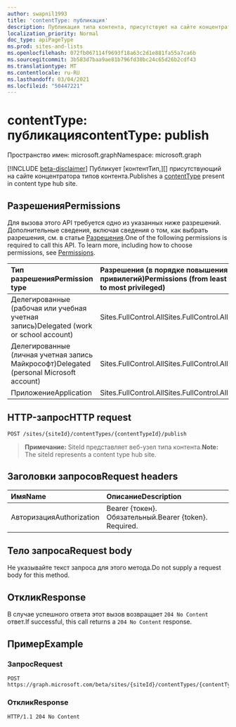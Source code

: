 ```yaml
---
author: swapnil1993
title: 'contentType: публикация'
description: Публикация типа контента, присутствуют на сайте концентратора типов контента.
localization_priority: Normal
doc_type: apiPageType
ms.prod: sites-and-lists
ms.openlocfilehash: 072fb067114f9693f18a63c2d1e881fa55a7ca6b
ms.sourcegitcommit: 3b583d7baa9ae81b796fd30bc24c65d26b2cdf43
ms.translationtype: MT
ms.contentlocale: ru-RU
ms.lasthandoff: 03/04/2021
ms.locfileid: "50447221"
---
```

# <a name="contenttype-publish"></a><span data-ttu-id="33b6f-103">contentType: публикация</span><span class="sxs-lookup"><span data-stu-id="33b6f-103">contentType: publish</span></span>
<span data-ttu-id="33b6f-104">Пространство имен: microsoft.graph</span><span class="sxs-lookup"><span data-stu-id="33b6f-104">Namespace: microsoft.graph</span></span>

[!INCLUDE [beta-disclaimer](../../includes/beta-disclaimer.md)]
<span data-ttu-id="33b6f-105">Публикует [контентТип,][] присутствующий на сайте концентратора типов контента.</span><span class="sxs-lookup"><span data-stu-id="33b6f-105">Publishes a [contentType][] present in content type hub site.</span></span>

## <a name="permissions"></a><span data-ttu-id="33b6f-106">Разрешения</span><span class="sxs-lookup"><span data-stu-id="33b6f-106">Permissions</span></span>

<span data-ttu-id="33b6f-p101">Для вызова этого API требуется одно из указанных ниже разрешений. Дополнительные сведения, включая сведения о том, как выбрать разрешения, см. в статье [Разрешения](/graph/permissions_reference.md).</span><span class="sxs-lookup"><span data-stu-id="33b6f-p101">One of the following permissions is required to call this API. To learn more, including how to choose permissions, see [Permissions](/graph/permissions_reference.md).</span></span>

|<span data-ttu-id="33b6f-109">Тип разрешения</span><span class="sxs-lookup"><span data-stu-id="33b6f-109">Permission type</span></span>      | <span data-ttu-id="33b6f-110">Разрешения (в порядке повышения привилегий)</span><span class="sxs-lookup"><span data-stu-id="33b6f-110">Permissions (from least to most privileged)</span></span>              |
|:--------------------|:---------------------------------------------------------|
|<span data-ttu-id="33b6f-111">Делегированные (рабочая или учебная учетная запись)</span><span class="sxs-lookup"><span data-stu-id="33b6f-111">Delegated (work or school account)</span></span> | <span data-ttu-id="33b6f-112">Sites.FullControl.All</span><span class="sxs-lookup"><span data-stu-id="33b6f-112">Sites.FullControl.All</span></span>    |
|<span data-ttu-id="33b6f-113">Делегированные (личная учетная запись Майкрософт)</span><span class="sxs-lookup"><span data-stu-id="33b6f-113">Delegated (personal Microsoft account)</span></span> | <span data-ttu-id="33b6f-114">Sites.FullControl.All</span><span class="sxs-lookup"><span data-stu-id="33b6f-114">Sites.FullControl.All</span></span>    |
|<span data-ttu-id="33b6f-115">Приложение</span><span class="sxs-lookup"><span data-stu-id="33b6f-115">Application</span></span> | <span data-ttu-id="33b6f-116">Sites.FullControl.All</span><span class="sxs-lookup"><span data-stu-id="33b6f-116">Sites.FullControl.All</span></span> |

## <a name="http-request"></a><span data-ttu-id="33b6f-117">HTTP-запрос</span><span class="sxs-lookup"><span data-stu-id="33b6f-117">HTTP request</span></span>

<!-- {
  "blockType": "ignored"
}
-->
```http
POST /sites/{siteId}/contentTypes/{contentTypeId}/publish
```

><span data-ttu-id="33b6f-118">**Примечание:** SiteId представляет веб-узел типа контента.</span><span class="sxs-lookup"><span data-stu-id="33b6f-118">**Note:** The siteId represents a content type hub site.</span></span>

## <a name="request-headers"></a><span data-ttu-id="33b6f-119">Заголовки запросов</span><span class="sxs-lookup"><span data-stu-id="33b6f-119">Request headers</span></span>
|<span data-ttu-id="33b6f-120">Имя</span><span class="sxs-lookup"><span data-stu-id="33b6f-120">Name</span></span>|<span data-ttu-id="33b6f-121">Описание</span><span class="sxs-lookup"><span data-stu-id="33b6f-121">Description</span></span>|
|:---|:---|
|<span data-ttu-id="33b6f-122">Авторизация</span><span class="sxs-lookup"><span data-stu-id="33b6f-122">Authorization</span></span>|<span data-ttu-id="33b6f-p102">Bearer {токен}. Обязательный.</span><span class="sxs-lookup"><span data-stu-id="33b6f-p102">Bearer {token}. Required.</span></span>|

## <a name="request-body"></a><span data-ttu-id="33b6f-125">Тело запроса</span><span class="sxs-lookup"><span data-stu-id="33b6f-125">Request body</span></span>
<span data-ttu-id="33b6f-126">Не указывайте текст запроса для этого метода.</span><span class="sxs-lookup"><span data-stu-id="33b6f-126">Do not supply a request body for this method.</span></span>

## <a name="response"></a><span data-ttu-id="33b6f-127">Отклик</span><span class="sxs-lookup"><span data-stu-id="33b6f-127">Response</span></span>
<span data-ttu-id="33b6f-128">В случае успешного ответа этот вызов возвращает `204 No Content` ответ.</span><span class="sxs-lookup"><span data-stu-id="33b6f-128">If successful, this call returns a `204 No Content` response.</span></span>

## <a name="example"></a><span data-ttu-id="33b6f-129">Пример</span><span class="sxs-lookup"><span data-stu-id="33b6f-129">Example</span></span>

### <a name="request"></a><span data-ttu-id="33b6f-130">Запрос</span><span class="sxs-lookup"><span data-stu-id="33b6f-130">Request</span></span>
<!-- {
  "blockType": "request",
  "name": "contenttype_publish"
}
-->
```http
POST https://graph.microsoft.com/beta/sites/{siteId}/contentTypes/{contentTypeId}/publish
```

### <a name="response"></a><span data-ttu-id="33b6f-131">Отклик</span><span class="sxs-lookup"><span data-stu-id="33b6f-131">Response</span></span>

<!-- { "blockType": "response" } -->

```http
HTTP/1.1 204 No Content
```

[contentType]: ../resources/contentType.md
